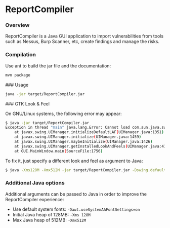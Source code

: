 # ReportCompiler

### Overview

ReportCompiler is a Java GUI application to import vulnerabilities from tools such as Nessus, Burp Scanner, etc, create findings and manage the risks.

### Compilation

Use ant to build the jar file and the documentation:

```sh
mvn package
```

### Usage

```sh
java -jar target/ReportCompiler.jar
```

### GTK Look & Feel

On GNU/Linux systems, the following error may appear:

```sh
$ java -jar target/ReportCompiler.jar
Exception in thread "main" java.lang.Error: Cannot load com.sun.java.swing.plaf.gtk.GTKLookAndFeel
    at javax.swing.UIManager.initializeDefaultLAF(UIManager.java:1351)
    at javax.swing.UIManager.initialize(UIManager.java:1459)
    at javax.swing.UIManager.maybeInitialize(UIManager.java:1426)
    at javax.swing.UIManager.getInstalledLookAndFeels(UIManager.java:419)
    at GUI.MainWindow.main(SourceFile:1756)
```

To fix it, just specify a different look and feel as argument to Java:

```sh
$ java -Xms128M -Xmx512M -jar target/ReportCompiler.jar -Dswing.defaultlaf=com.jtattoo.plaf.aero.AeroLookAndFeel
```

### Additional Java options

Additional arguments can be passed to  Java in order to improve the ReportCompiler experience:

- Use default system fonts: `-Dawt.useSystemAAFontSettings=on`
- Initial Java heap of 128MB: `-Xms 128M`
- Max Java heap of 512MB: `-Xmx512M`

